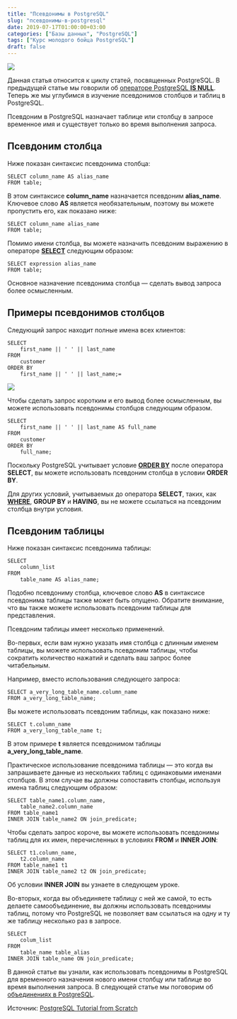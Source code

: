 ```yaml
---
title: "Псевдонимы в PostgreSQL"
slug: "псевдонимы-в-postgresql"
date: 2019-07-17T01:00:00+03:00
categories: ["Базы данных", "PostgreSQL"]
tags: ["Курс молодого бойца PostgreSQL"]
draft: false
---
```


![](/posts/псевдонимы-в-postgresql/SQL3.8.jpg)

Данная статья относится к циклу статей, посвященных PostgreSQL. В предыдущей статье мы говорили
об [операторе PostgreSQL **IS NULL**](https://itdoxy.com/оператор-postgresql-is-null/). Теперь же мы углубимся в изучение
псевдонимов столбцов и таблиц в PostgreSQL.

Псевдоним в PostgreSQL назначает таблице или столбцу в запросе временное имя и существует только во время выполнения запроса.

## Псевдоним столбца

Ниже показан синтаксис псевдонима столбца:

```
SELECT column_name AS alias_name
FROM table;
```

В этом синтаксисе **column_name** назначается псевдоним **alias_name**. Ключевое слово **AS** является необязательным,
поэтому вы можете пропустить его, как показано ниже:

```
SELECT column_name alias_name
FROM table;
```

Помимо имени столбца, вы можете назначить псевдоним выражению в операторе [**SELECT**](https://itdoxy.com/оператор-postgresql-select/)
следующим образом:

```
SELECT expression alias_name
FROM table;
```

Основное назначение псевдонима столбца — сделать вывод запроса более осмысленным.

## Примеры псевдонимов столбцов

Следующий запрос находит полные имена всех клиентов:

```
SELECT
    first_name || ' ' || last_name
FROM
    customer
ORDER BY
    first_name || ' ' || last_name;=
```

![](https://i.imgur.com/wdhoZ2W.png)

Чтобы сделать запрос коротким и его вывод более осмысленным, вы можете использовать псевдонимы столбцов следующим образом.

```
SELECT
    first_name || ' ' || last_name AS full_name
FROM
    customer
ORDER BY
    full_name;
```

Поскольку PostgreSQL учитывает условие [**ORDER BY**](https://itdoxy.com/условие-postgresql-order-by/) после оператора
**SELECT**, вы можете использовать псевдоним столбца в условии **ORDER BY**.

Для других условий, учитываемых до оператора **SELECT**, таких, как [**WHERE**](https://itdoxy.com/условие-postgresql-where/),
**GROUP BY** и **HAVING**, вы не можете ссылаться на псевдоним столбца внутри условия.

## Псевдоним таблицы

Ниже показан синтаксис псевдонима таблицы:

```
SELECT
    column_list
FROM
    table_name AS alias_name;
```

Подобно псевдониму столбца, ключевое слово **AS** в синтаксисе псевдонима таблицы также может быть опущено.
Обратите внимание, что вы также можете использовать псевдоним таблицы для представления.

Псевдоним таблицы имеет несколько применений.

Во-первых, если вам нужно указать имя столбца с длинным именем таблицы, вы можете использовать псевдоним таблицы,
чтобы сократить количество нажатий и сделать ваш запрос более читабельным.

Например, вместо использования следующего запроса:

```
SELECT a_very_long_table_name.column_name
FROM a_very_long_table_name;
```

Вы можете использовать псевдоним таблицы, как показано ниже:

```
SELECT t.column_name
FROM a_very_long_table_name t;
```

В этом примере **t** является псевдонимом таблицы **a_very_long_table_name**.

Практическое использование псевдонима таблицы — это когда вы запрашиваете данные из нескольких таблиц с одинаковыми
именами столбцов. В этом случае вы должны сопоставить столбцы, используя имена таблиц следующим образом:

```
SELECT table_name1.column_name,
    table_name2.column_name
FROM table_name1
INNER JOIN table_name2 ON join_predicate;
```

Чтобы сделать запрос короче, вы можете использовать псевдонимы таблиц для их имен, перечисленных в условиях **FROM**
и **INNER JOIN**:

```
SELECT t1.column_name,
    t2.column_name
FROM table_name1 t1
INNER JOIN table_name2 t2 ON join_predicate;
```

Об условии **INNER JOIN** вы узнаете в следующем уроке.

Во-вторых, когда вы объединяете таблицу с ней же самой, то есть делаете самообъединение, вы должны использовать псевдонимы
таблиц, потому что PostgreSQL не позволяет вам ссылаться на одну и ту же таблицу несколько раз в запросе.

```
SELECT
    colum_list
FROM
    table_name table_alias
INNER JOIN table_name ON join_predicate;
```

В данной статье вы узнали, как использовать псевдонимы в PostgreSQL для временного назначения нового имени столбцу или
таблице во время выполнения запроса. В следующей статье мы поговорим об [объединениях в PostgreSQL](https://itdoxy.com/объединения-в-postgresql/).

Источник: [PostgreSQL Tutorial from Scratch](http://www.postgresqltutorial.com/)
